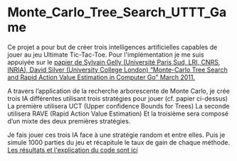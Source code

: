 # Monte_Carlo_Tree_Search_UTTT_Game

Ce projet a pour but de créer trois intelligences artificielles capables de jouer au jeu Ultimate Tic-Tac-Toe. 
Pour l'implémentation je me suis appuiyée sur le [papier de Sylvain Gelly (Université Paris Sud, LRI, CNRS, INRIA), David Silver (University College London) “Monte-Carlo Tree Search and Rapid Action Value Estimation in Computer Go” March 2011. ](https://github.com/Nada-S/Monte_Carlo_Tree_Search_UTTT_Game/blob/master/mcrave.pdf)

A travers l’application de la recherche arborescente de Monte Carlo, je crée trois IA différentes utilisant trois stratégies pour jouer (cf. papier ci-dessus) 
La première utilisera UCT (Upper confidence Bounds for Trees) 
La seconde utilisera RAVE (Rapid Action Value Estimation)
Et la troisième sera composé d’un mixte des deux premières stratégies.

Je fais jouer ces trois IA face à une stratégie random et entre elles. 
Puis je simule 1000 parties du jeu et récapitule le taux de gain de chaque méthode. 
[Les résultats et l'explication du code sont ici](https://github.com/Nada-S/Monte_Carlo_Tree_Search_UTTT_Game/blob/master/MCTS%20for%20UTTT%20game.pdf)
